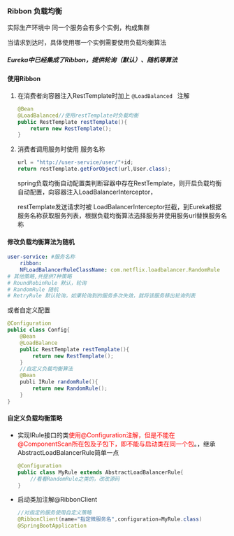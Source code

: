 ### Ribbon 负载均衡

实际生产环境中 同一个服务会有多个实例，构成集群

当请求到达时，具体使用哪一个实例需要使用负载均衡算法

##### Eureka中已经集成了Ribbon，提供轮询（默认）、随机等算法

#### 使用Ribbon

1. 在消费者向容器注入RestTemplate时加上 ```@LoadBalanced ``` 注解

   ```java
   @Bean
   @LoadBalanced//使用restTemplate时负载均衡
   public RestTemplate restTemplate(){
       return new RestTemplate();
   }
   ```

2. 消费者调用服务时使用 服务名称

   ```java
   url = "http://user-service/user/"+id;
   return restTemplate.getForObject(url,User.class);
   ```

   spring负载均衡自动配置类判断容器中存在RestTemplate，则开启负载均衡自动配置，向容器注入LoadBalancerInterceptor，

   restTemplate发送请求时被 LoadBalancerInterceptor拦截，到Eureka根据服务名称获取服务列表，根据负载均衡算法选择服务并使用服务url替换服务名称

#### 修改负载均衡算法为随机

```yml
user-service: #服务名称  
	ribbon:    
	NFLoadBalancerRuleClassName: com.netflix.loadbalancer.RandomRule
# 其他策略,共提供7种策略
# RoundRobinRule 默认，轮询
# RandomRule 随机
# RetryRule 默认轮询，如果轮询到的服务多次失效，就将该服务移出轮询列表
```

或者自定义配置

```java
@Configuration
public class Config{
    @Bean
    @LoadBalance
    public RestTemplate restTemplate(){
        return new RestTemplate();
    }
    //自定义负载均衡算法
    @Bean
    publi IRule randomRule(){
        return new RandomRule();
    }
}
```



#### 自定义负载均衡策略

* 实现IRule接口的类<font color='red'>使用@Configuration注解，但是不能在@ComponentScan所在包及子包下，即不能与启动类在同一个包</font>。，继承AbstractLoadBalancerRule简单一点

  ```java
  @Configuration
  public class MyRule extends AbstractLoadBalancerRule{
      //看看RandomRule之类的，改改源码
  }
  ```

  

* 启动类加注解@RibbonClient

  ```java
  //对指定的服务使用自定义策略
  @RibbonClient(name="指定微服务名",configuration=MyRule.class)
  @SpringBootApplication
  ```

  

